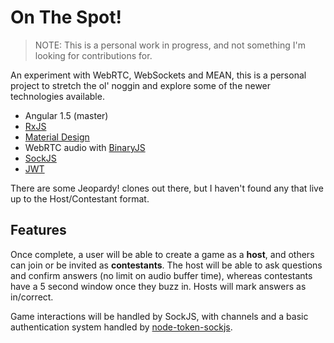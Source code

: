 # On The Spot!

> NOTE: This is a personal work in progress, and not something I'm looking for contributions for.

An experiment with WebRTC, WebSockets and MEAN, this is a personal project to stretch the ol' noggin and explore some of the newer technologies available.

- Angular 1.5 (master)
- [RxJS](https://github.com/Reactive-Extensions/RxJS)
- [Material Design](https://material.angularjs.org/)
- WebRTC audio with [BinaryJS](https://github.com/binaryjs/binaryjs)
- [SockJS](https://github.com/sockjs)
- [JWT](http://jwt.io/)

There are some Jeopardy! clones out there, but I haven't found any that live up to the Host/Contestant format.

## Features

Once complete, a user will be able to create a game as a **host**, and others can join or be invited as **contestants**. The host will be able to ask questions and confirm answers (no limit on audio buffer time), whereas contestants have a 5 second window once they buzz in.  Hosts will mark answers as in/correct.

Game interactions will be handled by SockJS, with channels and a basic authentication system handled by [node-token-sockjs](https://github.com/azuqua/node-token-sockjs).
